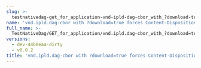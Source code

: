 ```yaml
---
slug: >-
  testnativedag-get_for_application-vnd-ipld-dag-cbor_with_?download-true_forces_content-disposition-_attachment
name: 'vnd.ipld.dag-cbor with ?download=true forces Content-Disposition: attachment'
full_name: >-
  TestNativeDag/GET_for_application/vnd.ipld.dag-cbor_with_?download=true_forces_Content-Disposition:_attachment
versions:
  - dev-44b0eaa-dirty
  - v0.0.2
title: 'vnd.ipld.dag-cbor with ?download=true forces Content-Disposition: attachment'
---
```


